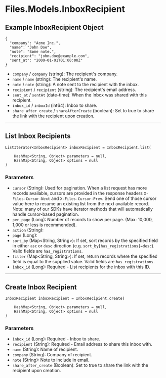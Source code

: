 # Files.Models.InboxRecipient

## Example InboxRecipient Object

```
{
  "company": "Acme Inc.",
  "name": "John Doe",
  "note": "Some note.",
  "recipient": "john.doe@example.com",
  "sent_at": "2000-01-01T01:00:00Z"
}
```

* `company` / `company`  (string): The recipient's company.
* `name` / `name`  (string): The recipient's name.
* `note` / `note`  (string): A note sent to the recipient with the inbox.
* `recipient` / `recipient`  (string): The recipient's email address.
* `sent_at` / `sentAt`  (date-time): When the Inbox was shared with this recipient.
* `inbox_id` / `inboxId`  (int64): Inbox to share.
* `share_after_create` / `shareAfterCreate`  (boolean): Set to true to share the link with the recipient upon creation.


---

## List Inbox Recipients

```
ListIterator<InboxRecipient> inboxRecipient = InboxRecipient.list(
    
    HashMap<String, Object> parameters = null,
    HashMap<String, Object> options = null
)
```

### Parameters

* `cursor` (String): Used for pagination.  When a list request has more records available, cursors are provided in the response headers `X-Files-Cursor-Next` and `X-Files-Cursor-Prev`.  Send one of those cursor value here to resume an existing list from the next available record.  Note: many of our SDKs have iterator methods that will automatically handle cursor-based pagination.
* `per_page` (Long): Number of records to show per page.  (Max: 10,000, 1,000 or less is recommended).
* `action` (String): 
* `page` (Long): 
* `sort_by` (Map<String, String>): If set, sort records by the specified field in either `asc` or `desc` direction (e.g. `sort_by[has_registrations]=desc`). Valid fields are `has_registrations`.
* `filter` (Map<String, String>): If set, return records where the specified field is equal to the supplied value. Valid fields are `has_registrations`.
* `inbox_id` (Long): Required - List recipients for the inbox with this ID.


---

## Create Inbox Recipient

```
InboxRecipient inboxRecipient = InboxRecipient.create(
    
    HashMap<String, Object> parameters = null,
    HashMap<String, Object> options = null
)
```

### Parameters

* `inbox_id` (Long): Required - Inbox to share.
* `recipient` (String): Required - Email address to share this inbox with.
* `name` (String): Name of recipient.
* `company` (String): Company of recipient.
* `note` (String): Note to include in email.
* `share_after_create` (Boolean): Set to true to share the link with the recipient upon creation.
